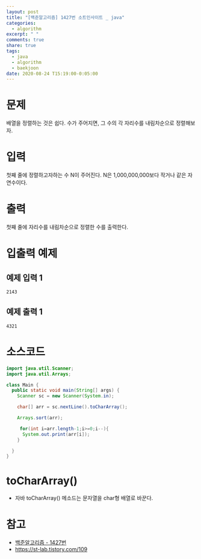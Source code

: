 ```yaml
---
layout: post
title: "[백준알고리즘] 1427번 소트인사이트 _ java"
categories:
  - algorithm
excerpt: " "
comments: true
share: true
tags:
  - java
  - algorithm
  - baekjoon
date: 2020-08-24 T15:19:00-0:05:00
---
```


# 문제

배열을 정렬하는 것은 쉽다. 수가 주어지면, 그 수의 각 자리수를 내림차순으로 정렬해보자.

# 입력

첫째 줄에 정렬하고자하는 수 N이 주어진다. N은 1,000,000,000보다 작거나 같은 자연수이다.

# 출력

첫째 줄에 자리수를 내림차순으로 정렬한 수를 출력한다.

# 입출력 예제

## 예제 입력 1

```
2143
```

## 예제 출력 1

```
4321
```

# 소스코드

```java
import java.util.Scanner;
import java.util.Arrays;

class Main {
  public static void main(String[] args) {
    Scanner sc = new Scanner(System.in);

    char[] arr = sc.nextLine().toCharArray();

    Arrays.sort(arr);

     for(int i=arr.length-1;i>=0;i--){
      System.out.print(arr[i]);
    }

  }
}
```

# toCharArray()

- 자바 toCharArray() 메소드는 문자열을 char형 배열로 바꾼다.

# 참고

- [백준알고리즘 - 1427번](https://www.acmicpc.net/problem/1427)
- <https://st-lab.tistory.com/109>

